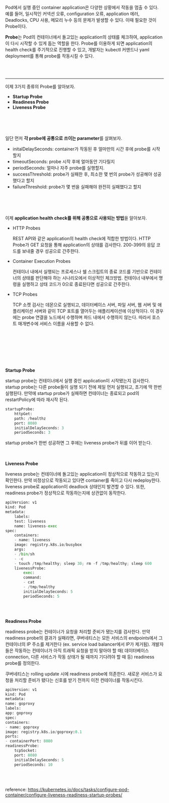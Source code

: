 
Pod에서 실행 중인 container application은 다양한 상황에서 작동을 멈출 수 있다. 예를 들어, 일시적인 커넥션 오류, configuration 오류, application 에러, Deadlocks, CPU 사용, 메모리 누수 등의 문제가 발생할 수 있다. 이때 필요한 것이 Probe이다. 

**Probe**는 Pod의 컨테이너에서 돌고있는 application의 상태를 체크하여, application이 다시 시작할 수 있게 돕는 역할을 한다. Probe를 이용하게 되면 application의 health check를 주기적으로 진행할 수 있고, 개발자는 kubectl 커맨드나 yaml deployment를 통해 probe를 작동시킬 수 있다.

<br/>
<br/>

- - -

이제 3가지 종류의 Probe를 알아보자.  

- **Startup Probe**
- **Readiness Probe**
- **Liveness Probe**
<br/>
<br/>
<br/>

일단 먼저 **각 probe에 공통으로 쓰이는 parameter**를 살펴보자. 

- initalDelaySeconds: container가 작동된 후 얼마만의 시간 후에 probe를 시작할지
- timeoutSeconds: probe 시작 후에 얼마동안 기다릴지
- periodSeconds: 얼마나 자주 probe를 실행할지.
- successThreshold: probe가 실패한 후, 최소한 몇 번의 probe가 성공해야 성공했다고 할지
- failureThreshold: probe가 몇 번을 실패해야 완전히 실패했다고 할지
<br/>
<br/>
<br/>

이제 **application health check를 위해 공통으로 사용되는 방법**을 알아보자. 

- HTTP Probes
    
    REST API와 같은 application의 health check에 적합한 방법이다. HTTP Probe가 GET 요청을 통해 application의 상태를 검사한다. 200-399의 응답 코드를 보내줄 경우 성공으로 간주한다.
    
- Container Execution Probes
    
    컨테이너 내에서 실행되는 프로세스나 쉘 스크립트의 종료 코드를 기반으로 컨테이너의 상태를 판단해야 하는 시나리오에서 이상적인 체크방법. 컨테이너 내부에서 명령을 실행하고 상태 코드가 0으로 종료된다면 성공으로 간주한다.
    
- TCP Probes
    
    TCP 소켓 검사는 데몬으로 실행되고, 데이터베이스 서버, 파일 서버, 웹 서버 및 애플리케이션 서버와 같이 TCP 포트를 열어두는 애플리케이션에 이상적이다. 이 경우에는 probe 연결을 노드에서 수행하며 파드 내에서 수행하지 않는다. 따라서 호스트 매개변수에 서비스 이름을 사용할 수 없다. 

<br/>
<br/>
<br/>
<br/>
<br/>
<br/>

**Startup Probe**

startup probe는 컨테이너에서 실행 중인 application이 시작됐는지 검사한다. startup probe는 다른 probe들이 실행 되기 전에 제일 먼저 실행되고, 초기에 딱 한번 실행된다. 만약에 startup probe가 실패하면 컨테이너는 종료되고 pod의 restartPolicy에 따라 재시작 된다. 

```python
startupProbe:
    httpGet:
    path: /healthz
    port: 8080
    initialDelaySeconds: 3
    periodSeconds: 3
```

startup probe가 한번 성공하면 그 후에는 liveness probe가 뒤를 이어 받는다. 
<br/>
<br/>
<br/>

**Liveness Probe**

liveness probe는 컨테이너에 돌고있는 application이 정상적으로 작동하고 있는지 확인한다. 만약 비정상으로 작동되고 있다면 container를 죽이고 다시 redeploy한다. liveness probe로 application이 deadlock 상태인지 발견할 수 있다. 또한, readiness probe가 정상적으로 작동하는지에 상관없이 동작한다. 

```python
apiVersion: v1
kind: Pod
metadata:
    labels:
    test: liveness
    name: liveness-exec
spec:
    containers:
    - name: liveness
    image: registry.k8s.io/busybox
    args:
    - /bin/sh
    - -c
    - touch /tmp/healthy; sleep 30; rm -f /tmp/healthy; sleep 600
    livenessProbe:
        exec:
        command:
        - cat
        - /tmp/healthy
        initialDelaySeconds: 5
        periodSeconds: 5
```

<br/>
<br/>

**Readiness Probe**

readiness probe는 컨테이너가 요청을 처리할 준비가 됐는지를 검사한다. 만약 readiness probe의 결과가 실패라면, 쿠버네티스는 모든 서비스의 endpoints에서 그 컨테이너의 IP 주소를 제거한다 (ex. service load balancer에서 IP가 제거됨). 개발자들은 작동하는 컨테이너가 아직 트래픽 요청을 받지 말아야 할 때( 데이터베이스 connection, 다른 서비스가 작동 상태가 될 때까지 기다려야 할 때 등) readiness probe를 정의한다. 

쿠버네티스는 rolling update 시에 readiness probe에 의존한다. 새로운 서비스가 요청을 처리할 준비가 됐다는 신호를 받기 전까지 이전 컨테이너를 작동시킨다. 

```python
apiVersion: v1
kind: Pod
metadata:
name: goproxy
labels:
app: goproxy
spec:
containers:
- name: goproxy
image: registry.k8s.io/goproxy:0.1
ports:
- containerPort: 8080
readinessProbe:
    tcpSocket:
    port: 8080
    initialDelaySeconds: 5
    periodSeconds: 10
```

<br/>
<br/>

reference: https://kubernetes.io/docs/tasks/configure-pod-container/configure-liveness-readiness-startup-probes/
